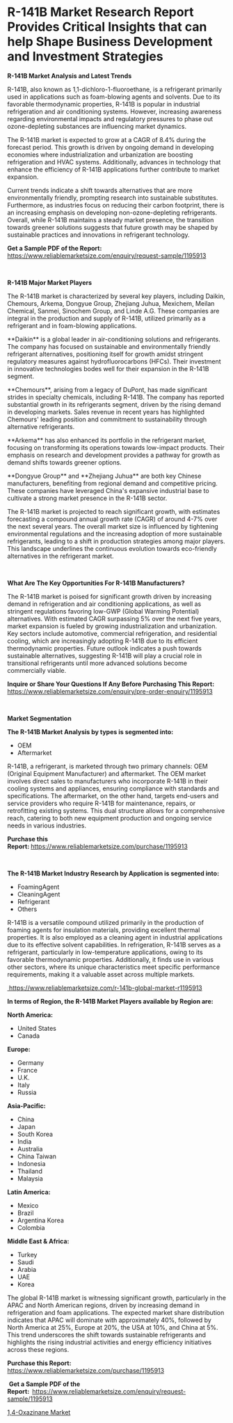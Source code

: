 <p><h1>R-141B Market Research Report Provides Critical Insights that can help Shape Business Development and Investment Strategies</h1></p><p><strong>R-141B Market Analysis and Latest Trends</strong></p>
<p><p>R-141B, also known as 1,1-dichloro-1-fluoroethane, is a refrigerant primarily used in applications such as foam-blowing agents and solvents. Due to its favorable thermodynamic properties, R-141B is popular in industrial refrigeration and air conditioning systems. However, increasing awareness regarding environmental impacts and regulatory pressures to phase out ozone-depleting substances are influencing market dynamics.</p><p>The R-141B market is expected to grow at a CAGR of 8.4% during the forecast period. This growth is driven by ongoing demand in developing economies where industrialization and urbanization are boosting refrigeration and HVAC systems. Additionally, advances in technology that enhance the efficiency of R-141B applications further contribute to market expansion.</p><p>Current trends indicate a shift towards alternatives that are more environmentally friendly, prompting research into sustainable substitutes. Furthermore, as industries focus on reducing their carbon footprint, there is an increasing emphasis on developing non-ozone-depleting refrigerants. Overall, while R-141B maintains a steady market presence, the transition towards greener solutions suggests that future growth may be shaped by sustainable practices and innovations in refrigerant technology.</p></p>
<p><strong>Get a Sample PDF of the Report:&nbsp;</strong> <a href="https://www.reliablemarketsize.com/enquiry/request-sample/1195913?utm_campaign=2778&utm_medium=2&utm_source=Github&utm_content=ia&utm_term=22032025&utm_id=r-141b">https://www.reliablemarketsize.com/enquiry/request-sample/1195913</a></p>
<p>&nbsp;</p>
<p><strong>R-141B Major Market Players</strong></p>
<p><p>The R-141B market is characterized by several key players, including Daikin, Chemours, Arkema, Dongyue Group, Zhejiang Juhua, Mexichem, Meilan Chemical, Sanmei, Sinochem Group, and Linde A.G. These companies are integral in the production and supply of R-141B, utilized primarily as a refrigerant and in foam-blowing applications.</p><p>**Daikin** is a global leader in air-conditioning solutions and refrigerants. The company has focused on sustainable and environmentally friendly refrigerant alternatives, positioning itself for growth amidst stringent regulatory measures against hydrofluorocarbons (HFCs). Their investment in innovative technologies bodes well for their expansion in the R-141B segment.</p><p>**Chemours**, arising from a legacy of DuPont, has made significant strides in specialty chemicals, including R-141B. The company has reported substantial growth in its refrigerants segment, driven by the rising demand in developing markets. Sales revenue in recent years has highlighted Chemours' leading position and commitment to sustainability through alternative refrigerants.</p><p>**Arkema** has also enhanced its portfolio in the refrigerant market, focusing on transforming its operations towards low-impact products. Their emphasis on research and development provides a pathway for growth as demand shifts towards greener options.</p><p>**Dongyue Group** and **Zhejiang Juhua** are both key Chinese manufacturers, benefiting from regional demand and competitive pricing. These companies have leveraged China's expansive industrial base to cultivate a strong market presence in the R-141B sector.</p><p>The R-141B market is projected to reach significant growth, with estimates forecasting a compound annual growth rate (CAGR) of around 4-7% over the next several years. The overall market size is influenced by tightening environmental regulations and the increasing adoption of more sustainable refrigerants, leading to a shift in production strategies among major players. This landscape underlines the continuous evolution towards eco-friendly alternatives in the refrigerant market.</p></p>
<p>&nbsp;</p>
<p><strong>What Are The Key Opportunities For R-141B Manufacturers?</strong></p>
<p><p>The R-141B market is poised for significant growth driven by increasing demand in refrigeration and air conditioning applications, as well as stringent regulations favoring low-GWP (Global Warming Potential) alternatives. With estimated CAGR surpassing 5% over the next five years, market expansion is fueled by growing industrialization and urbanization. Key sectors include automotive, commercial refrigeration, and residential cooling, which are increasingly adopting R-141B due to its efficient thermodynamic properties. Future outlook indicates a push towards sustainable alternatives, suggesting R-141B will play a crucial role in transitional refrigerants until more advanced solutions become commercially viable.</p></p>
<p><strong>Inquire or Share Your Questions If Any Before Purchasing This Report:</strong> <a href="https://www.reliablemarketsize.com/enquiry/pre-order-enquiry/1195913?utm_campaign=2778&utm_medium=2&utm_source=Github&utm_content=ia&utm_term=22032025&utm_id=r-141b">https://www.reliablemarketsize.com/enquiry/pre-order-enquiry/1195913</a></p>
<p>&nbsp;</p>
<p><strong>Market Segmentation</strong></p>
<p><strong>The R-141B Market Analysis by types is segmented into:</strong></p>
<p><ul><li>OEM</li><li>Aftermarket</li></ul></p>
<p><p>R-141B, a refrigerant, is marketed through two primary channels: OEM (Original Equipment Manufacturer) and aftermarket. The OEM market involves direct sales to manufacturers who incorporate R-141B in their cooling systems and appliances, ensuring compliance with standards and specifications. The aftermarket, on the other hand, targets end-users and service providers who require R-141B for maintenance, repairs, or retrofitting existing systems. This dual structure allows for a comprehensive reach, catering to both new equipment production and ongoing service needs in various industries.</p></p>
<p><strong>Purchase this Report:&nbsp;</strong><a href="https://www.reliablemarketsize.com/purchase/1195913?utm_campaign=2778&utm_medium=2&utm_source=Github&utm_content=ia&utm_term=22032025&utm_id=r-141b">https://www.reliablemarketsize.com/purchase/1195913</a></p>
<p>&nbsp;</p>
<p><strong>The R-141B Market Industry Research by Application is segmented into:</strong></p>
<p><ul><li>FoamingAgent</li><li>CleaningAgent</li><li>Refrigerant</li><li>Others</li></ul></p>
<p><p>R-141B is a versatile compound utilized primarily in the production of foaming agents for insulation materials, providing excellent thermal properties. It is also employed as a cleaning agent in industrial applications due to its effective solvent capabilities. In refrigeration, R-141B serves as a refrigerant, particularly in low-temperature applications, owing to its favorable thermodynamic properties. Additionally, it finds use in various other sectors, where its unique characteristics meet specific performance requirements, making it a valuable asset across multiple markets.</p></p>
<p><a href="https://www.reliablemarketsize.com/r-141b-global-market-r1195913?utm_campaign=2778&utm_medium=2&utm_source=Github&utm_content=ia&utm_term=22032025&utm_id=r-141b">&nbsp;https://www.reliablemarketsize.com/r-141b-global-market-r1195913</a></p>
<p><strong>In terms of Region, the R-141B Market Players available by Region are:</strong></p>
<p>
    <p> <strong> North America: </strong>
        <ul>
            <li>United States</li>
            <li>Canada</li>
        </ul>
        </p> 
    <p> <strong> Europe: </strong>
        <ul>
            <li>Germany</li>
            <li>France</li>
            <li>U.K.</li>
            <li>Italy</li>
            <li>Russia</li>
        </ul>
        </p> 
    <p> <strong> Asia-Pacific: </strong>
        <ul>
            <li>China</li>
            <li>Japan</li>
            <li>South Korea</li>
            <li>India</li>
            <li>Australia</li>
            <li>China Taiwan</li>
            <li>Indonesia</li>
            <li>Thailand</li>
            <li>Malaysia</li>
        </ul>
        </p> 
    <p> <strong> Latin America: </strong>
        <ul>
            <li>Mexico</li>
            <li>Brazil</li>
            <li>Argentina Korea</li>
            <li>Colombia</li>
        </ul>
        </p> 
    <p> <strong> Middle East & Africa: </strong>
        <ul>
            <li>Turkey</li>
            <li>Saudi</li>
            <li>Arabia</li>
            <li>UAE</li>
            <li>Korea</li>
        </ul>
    </p>
    </p>
<p><p>The global R-141B market is witnessing significant growth, particularly in the APAC and North American regions, driven by increasing demand in refrigeration and foam applications. The expected market share distribution indicates that APAC will dominate with approximately 40%, followed by North America at 25%, Europe at 20%, the USA at 10%, and China at 5%. This trend underscores the shift towards sustainable refrigerants and highlights the rising industrial activities and energy efficiency initiatives across these regions.</p></p>
<p><strong>Purchase this Report: </strong><a href="https://www.reliablemarketsize.com/purchase/1195913?utm_campaign=2778&utm_medium=2&utm_source=Github&utm_content=ia&utm_term=22032025&utm_id=r-141b">https://www.reliablemarketsize.com/purchase/1195913</a></p>
<p>&nbsp;<strong>Get a Sample PDF of the Report:&nbsp;&nbsp;</strong><a href="https://www.reliablemarketsize.com/enquiry/request-sample/1195913?utm_campaign=2778&utm_medium=2&utm_source=Github&utm_content=ia&utm_term=22032025&utm_id=r-141b">https://www.reliablemarketsize.com/enquiry/request-sample/1195913</a></p>
<p><strong></strong></p>
<p><p><a href="https://github.com/akrachveslov/Market-Research-Report-List-1/blob/main/14-oxazinane-market.md?utm_campaign=2778&utm_medium=2&utm_source=Github&utm_content=ia&utm_term=22032025&utm_id=r-141b">1,4-Oxazinane Market</a></p></p>